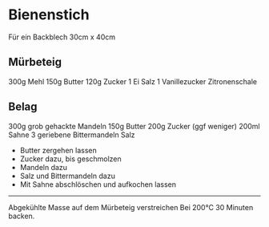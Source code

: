 # Bienenstich

Für ein Backblech 30cm x 40cm

## Mürbeteig
300g Mehl
150g Butter
120g Zucker
1 Ei
Salz
1 Vanillezucker
Zitronenschale

## Belag
300g grob gehackte Mandeln
150g Butter
200g Zucker (ggf weniger)
200ml Sahne
3 geriebene Bittermandeln
Salz

* Butter zergehen lassen
* Zucker dazu, bis geschmolzen
* Mandeln dazu
* Salz und Bittermandeln dazu
* Mit Sahne abschlöschen und aufkochen lassen

-----

Abgekühlte Masse auf dem Mürbeteig verstreichen
Bei 200°C 30 Minuten backen.

